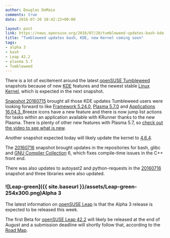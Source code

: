 ```yaml
---
author: Douglas DeMaio
comments: true
date: 2016-07-20 10:42:22+00:00

layout: post
link: https://news.opensuse.org/2016/07/20/tumbleweed-updates-bash-kde-new-kernel-coming-soon/
title: "Tumbleweed updates bash, KDE, new Kernel coming soon"
tags:
- alpha 3
- bash
- Leap 42.2
- plasma 5.7
- Tumbleweed
---
```



There is a lot of excitement around the latest [openSUSE Tumbleweed](https://en.opensuse.org/Portal:Tumbleweed) snapshots because of new [KDE](https://www.kde.org) features and the newest stable [Linux Kernel](https://www.kernel.org/), which is expected in the next snapshot.

[Snapshot 20160715](https://lists.opensuse.org/opensuse-factory/2016-07/msg00211.html) brought all those KDE updates Tumbleweed users were looking forward to like [Framework 5.24.0](https://www.kde.org/announcements/kde-frameworks-5.24.0.php), [Plasma 5.7.0](https://www.kde.org/announcements/plasma-5.7.0.php) and [Applications 16.04.3. ](https://www.kde.org/announcements/announce-applications-16.04.3.php)Breeze icons have a new feature and there is now jump list actions for tasks within an application available with KRunner thanks to the new Plasma. There is plenty of other new features with Plasma 5.7, so [check out the video to see what is new](https://youtu.be/A9MtFqkRFwQ).

Another snapshot expected today will likely update the kernel to [4.6.4](https://cdn.kernel.org/pub/linux/kernel/v4.x/ChangeLog-4.6.4).

The [20160716](https://lists.opensuse.org/opensuse-factory/2016-07/msg00253.html) snapshot brought updates in the repositories for bash, glibc and [GNU Compiler Collection](https://gcc.gnu.org/) 6, which fixes compile-time issues in the C++ front end.

There was also updates to autoyast2 and python-requests in the [20160716](https://lists.opensuse.org/opensuse-factory/2016-07/msg00253.html) snapshot and three libraries were also updated.<!-- more -->


### ![Leap-green]({{ site.baseurl }}/assets/Leap-green-254x300.png)Alpha 3


The latest information on [openSUSE Leap](https://en.opensuse.org/Portal:Leap) is that the Alpha 3 release is expected to be released this week.

The first Beta for [openSUSE Leap 42.2](https://en.opensuse.org/Portal:42.2) will likely be released at the end of August and a submission deadline will shortly follow that, according to the [Road Map](https://en.opensuse.org/openSUSE:Roadmap).		
